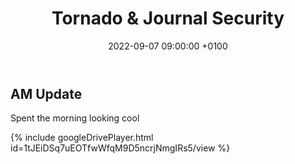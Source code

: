 ﻿---
layout: post 
title:  "Tornado & Journal Security"
date:   2022-09-07 09:00:00 +0100 
categories: [unreal, houdini, website]
---

## AM Update

Spent the morning looking cool

{% include googleDrivePlayer.html id=1tJEiDSq7uEOTfwWfqM9D5ncrjNmgIRs5/view %}